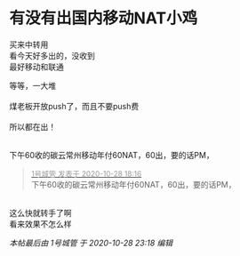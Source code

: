 # 有没有出国内移动NAT小鸡


买来中转用<br />
看今天好多出的，没收到<br />
最好移动和联通

等等，一大堆<br />
<br />
煤老板开放push了，而且不要push费<br />
<br />
所以都在出！<br />
<br />
<img src="static/image/smiley/default/lol.gif" smilieid="12" border="0" alt="" /><img src="static/image/smiley/default/lol.gif" smilieid="12" border="0" alt="" /><img src="static/image/smiley/default/lol.gif" smilieid="12" border="0" alt="" />

下午60收的碳云常州移动年付60NAT，60出，要的话PM，<img src="static/image/smiley/default/lol.gif" smilieid="12" border="0" alt="" />

<div class="quote"><blockquote><font size="2"><a href="https://www.hostloc.com/forum.php?mod=redirect&amp;goto=findpost&amp;pid=9365417&amp;ptid=759499" target="_blank"><font color="#999999">1号城管 发表于 2020-10-28 18:16</font></a></font><br />
下午60收的碳云常州移动年付60NAT，60出，要的话PM，</blockquote></div><br />
这么快就转手了啊<br />
看来效果不怎么样

<i class="pstatus"> 本帖最后由 1号城管 于 2020-10-28 23:18 编辑 </i><br />
<br />
~~~
